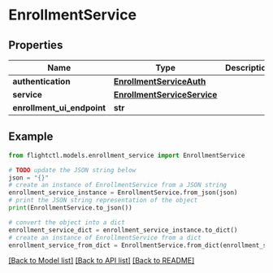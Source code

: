 # EnrollmentService


## Properties

Name | Type | Description | Notes
------------ | ------------- | ------------- | -------------
**authentication** | [**EnrollmentServiceAuth**](EnrollmentServiceAuth.md) |  | 
**service** | [**EnrollmentServiceService**](EnrollmentServiceService.md) |  | 
**enrollment_ui_endpoint** | **str** |  | 

## Example

```python
from flightctl.models.enrollment_service import EnrollmentService

# TODO update the JSON string below
json = "{}"
# create an instance of EnrollmentService from a JSON string
enrollment_service_instance = EnrollmentService.from_json(json)
# print the JSON string representation of the object
print(EnrollmentService.to_json())

# convert the object into a dict
enrollment_service_dict = enrollment_service_instance.to_dict()
# create an instance of EnrollmentService from a dict
enrollment_service_from_dict = EnrollmentService.from_dict(enrollment_service_dict)
```
[[Back to Model list]](../README.md#documentation-for-models) [[Back to API list]](../README.md#documentation-for-api-endpoints) [[Back to README]](../README.md)


